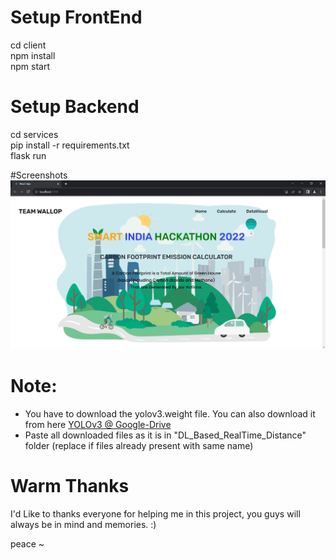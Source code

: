 # Setup FrontEnd
cd client </br>
npm install </br>
npm start </br>

# Setup Backend
cd services </br>
pip install -r requirements.txt </br>
flask run </br>

#Screenshots
<img src="https://github.com/vinayak26/SIH-FrontEnd/blob/main/client/public/Capture.PNG" alt="GitHub Logo">


# Note:
- You have to download the yolov3.weight file. You can also download it from here [YOLOv3 @ Google-Drive](https://drive.google.com/drive/folders/1nN49gRqt5HvuMptfc0wRVcuLwiNmMD6u)
- Paste all downloaded files as it is in "DL_Based_RealTime_Distance" folder (replace if files already present with same name)

# Warm Thanks
I'd Like to thanks everyone for helping me in this project, you guys will always be in mind and memories. :) 

peace ~ 
